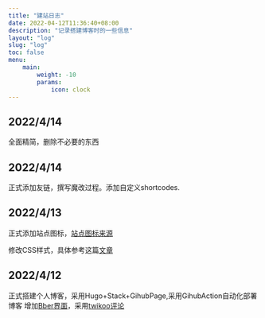 ```yaml
---
title: "建站日志"
date: 2022-04-12T11:36:40+08:00
description: "记录搭建博客时的一些信息"
layout: "log"
slug: "log"
toc: false
menu:
    main: 
        weight: -10
        params:
            icon: clock
---
```

## 2022/4/14
全面精简，删除不必要的东西
## 2022/4/14
正式添加友链，撰写魔改过程。添加自定义shortcodes.
## 2022/4/13
正式添加站点图标，[站点图标来源](https://realfavicongenerator.net/)

修改CSS样式，具体参考这篇[文章](https://blog.echosec.top/p/custom-hugo-theme-styles/)

## 2022/4/12
正式搭建个人博客，采用Hugo+Stack+GihubPage,采用GihubAction自动化部署博客
增加[Bber界面](https://zl-maker.github.io/p/hugo-suosuo/)，采用[twikoo评论](https://twikoo.js.org/)